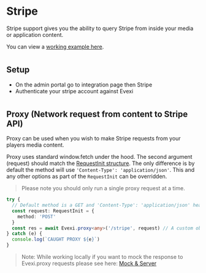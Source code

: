 # Stripe

Stripe support gives you the ability to query Stripe from inside your media or application content.

You can view a [working example here](./src/index.ts).

#

## Setup
* On the admin portal go to integration page then Stripe
* Authenticate your stripe account against Evexi

#

## Proxy (Network request from content to Stripe API)
Proxy can be used when you wish to make Stripe requests from your players media content.

Proxy uses standard window.fetch under the hood. The second argument (request) should match the [RequestInit structure](https://microsoft.github.io/PowerBI-JavaScript/interfaces/_node_modules_typedoc_node_modules_typescript_lib_lib_dom_d_.requestinit.html). The only difference is by default the method will use `'Content-Type': 'application/json'`. This and any other options as part of the `RequestInit` can be overridden.

> Please note you should only run a single proxy request at a time.


````typescript
try {
  // Default method is a GET and 'Content-Type': 'application/json' header will be used. All RequestInit options can be overridden using the second argument.
  const request: RequestInit = {
    method: 'POST'
  }
  const res = await Evexi.proxy<any>('/stripe', request) // A custom object will be returned with pre decoded json from the body
} catch (e) {
  console.log(`CAUGHT PROXY ${e}`)
}
````

> Note: While working locally if you want to mock the response to Evexi.proxy requests please see here: [Mock & Server](/docs/mock/index.md)

